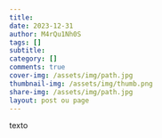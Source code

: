 ```yaml
---
title:
date: 2023-12-31
author: M4rQu1Nh0S
tags: []
subtitle:
category: []
comments: true
cover-img: /assets/img/path.jpg
thumbnail-img: /assets/img/thumb.png
share-img: /assets/img/path.jpg
layout: post ou page
---
```


texto

